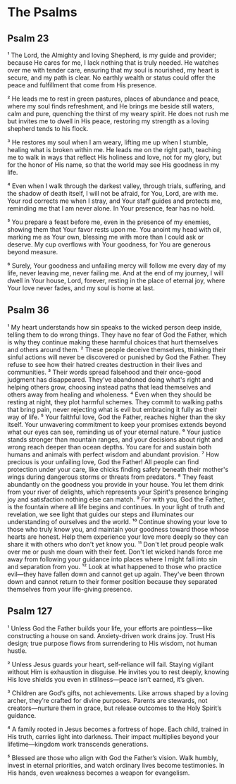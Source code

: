   # The Psalms

  ## Psalm 23

¹ The Lord, the Almighty and loving Shepherd, is my guide and provider; because He cares for me, I lack nothing that is truly needed. He watches over me with tender care, ensuring that my soul is nourished, my heart is secure, and my path is clear. No earthly wealth or status could offer the peace and fulfillment that come from His presence.

² He leads me to rest in green pastures, places of abundance and peace, where my soul finds refreshment, and He brings me beside still waters, calm and pure, quenching the thirst of my weary spirit. He does not rush me but invites me to dwell in His peace, restoring my strength as a loving shepherd tends to his flock.

³ He restores my soul when I am weary, lifting me up when I stumble, healing what is broken within me. He leads me on the right path, teaching me to walk in ways that reflect His holiness and love, not for my glory, but for the honor of His name, so that the world may see His goodness in my life.

⁴ Even when I walk through the darkest valley, through trials, suffering, and the shadow of death itself, I will not be afraid, for You, Lord, are with me. Your rod corrects me when I stray, and Your staff guides and protects me, reminding me that I am never alone. In Your presence, fear has no hold.

⁵ You prepare a feast before me, even in the presence of my enemies, showing them that Your favor rests upon me. You anoint my head with oil, marking me as Your own, blessing me with more than I could ask or deserve. My cup overflows with Your goodness, for You are generous beyond measure.

⁶ Surely, Your goodness and unfailing mercy will follow me every day of my life, never leaving me, never failing me. And at the end of my journey, I will dwell in Your house, Lord, forever, resting in the place of eternal joy, where Your love never fades, and my soul is home at last.

## Psalm 36
¹ My heart understands how sin speaks to the wicked person deep inside, telling them to do wrong things. They have no fear of God the Father, which is why they continue making these harmful choices that hurt themselves and others around them.
² These people deceive themselves, thinking their sinful actions will never be discovered or punished by God the Father. They refuse to see how their hatred creates destruction in their lives and communities.
³ Their words spread falsehood and their once-good judgment has disappeared. They've abandoned doing what's right and helping others grow, choosing instead paths that lead themselves and others away from healing and wholeness.
⁴ Even when they should be resting at night, they plot harmful schemes. They commit to walking paths that bring pain, never rejecting what is evil but embracing it fully as their way of life.
⁵ Your faithful love, God the Father, reaches higher than the sky itself. Your unwavering commitment to keep your promises extends beyond what our eyes can see, reminding us of your eternal nature.
⁶ Your justice stands stronger than mountain ranges, and your decisions about right and wrong reach deeper than ocean depths. You care for and sustain both humans and animals with perfect wisdom and abundant provision.
⁷ How precious is your unfailing love, God the Father! All people can find protection under your care, like chicks finding safety beneath their mother's wings during dangerous storms or threats from predators.
⁸ They feast abundantly on the goodness you provide in your house. You let them drink from your river of delights, which represents your Spirit's presence bringing joy and satisfaction nothing else can match.
⁹ For with you, God the Father, is the fountain where all life begins and continues. In your light of truth and revelation, we see light that guides our steps and illuminates our understanding of ourselves and the world.
¹⁰ Continue showing your love to those who truly know you, and maintain your goodness toward those whose hearts are honest. Help them experience your love more deeply so they can share it with others who don't yet know you.
¹¹ Don't let proud people walk over me or push me down with their feet. Don't let wicked hands force me away from following your guidance into places where I might fall into sin and separation from you.
¹² Look at what happened to those who practice evil—they have fallen down and cannot get up again. They've been thrown down and cannot return to their former position because they separated themselves from your life-giving presence.

## Psalm 127

¹ Unless God the Father builds your life, your efforts are pointless—like constructing a house on sand. Anxiety-driven work drains joy. Trust His design; true purpose flows from surrendering to His wisdom, not human hustle.

² Unless Jesus guards your heart, self-reliance will fail. Staying vigilant without Him is exhaustion in disguise. He invites you to rest deeply, knowing His love shields you even in stillness—peace isn’t earned, it’s given.

³ Children are God’s gifts, not achievements. Like arrows shaped by a loving archer, they’re crafted for divine purposes. Parents are stewards, not creators—nurture them in grace, but release outcomes to the Holy Spirit’s guidance.

⁴ A family rooted in Jesus becomes a fortress of hope. Each child, trained in His truth, carries light into darkness. Their impact multiplies beyond your lifetime—kingdom work transcends generations.

⁵ Blessed are those who align with God the Father’s vision. Walk humbly, invest in eternal priorities, and watch ordinary lives become testimonies. In His hands, even weakness becomes a weapon for evangelism.
